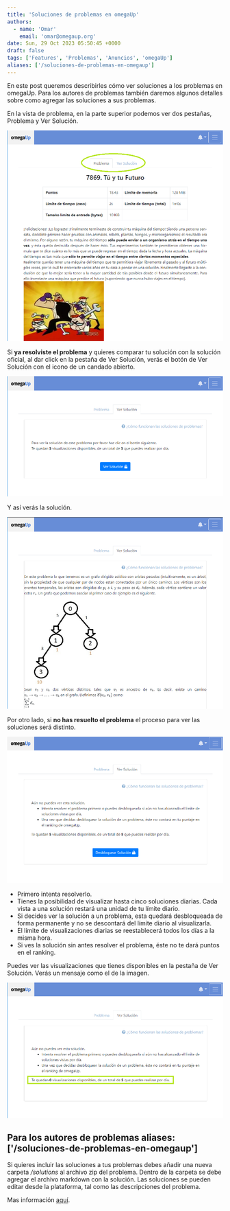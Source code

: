 ```yaml
---
title: 'Soluciones de problemas en omegaUp'
authors:
  - name: 'Omar'
    email: 'omar@omegaup.org'
date: Sun, 29 Oct 2023 05:50:45 +0000
draft: false
tags: ['Features', 'Problemas', 'Anuncios', 'omegaUp']
aliases: ['/soluciones-de-problemas-en-omegaup']
---
```


En este post queremos describirles cómo ver soluciones a los problemas en omegaUp. Para los autores de problemas también daremos algunos detalles sobre como agregar las soluciones a sus problemas.

En la vista de problema, en la parte superior podemos ver dos pestañas, Problema y Ver Solución.

[![](/images/pestanas_soluciones.png)](/images/pestanas_soluciones.png)

Si **ya resolviste el problema** y quieres comparar tu solución con la solución oficial, al dar click en la pestaña de Ver Solución, verás el botón de Ver Solución con el icono de un candado abierto.

[![](/images/see_solution.png)](/images/see_solution.png)

Y así verás la solución.

[![](/images/full_solution.png)](/images/full_solution.png)

Por otro lado, si **no has resuelto el problema** el proceso para ver las soluciones será distinto.

[![](/images/cantsee_solutions.png)](/images/cantsee_solutions.png)

*   Primero intenta resolverlo.
*   Tienes la posibilidad de visualizar hasta cinco soluciones diarias. Cada vista a una solución restará una unidad de tu límite diario.
*   Si decides ver la solución a un problema, esta quedará desbloqueada de forma permanente y no se descontará del límite diario al visualizarla.
*   El límite de visualizaciones diarias se reestablecerá todos los días a la misma hora.
*   Si ves la solución sin antes resolver el problema, éste no te dará puntos en el ranking.

Puedes ver las visualizaciones que tienes disponibles en la pestaña de Ver Solución. Verás un mensaje como el de la imagen.

[![](/images/tokens_solutions.png)](/images/tokens_solutions.png)

Para los autores de problemas
aliases: ['/soluciones-de-problemas-en-omegaup']
-----------------------------

Si quieres incluir las soluciones a tus problemas debes añadir una nueva carpeta _/solutions_ al archivo zip del problema. Dentro de la carpeta se debe agregar el archivo markdown con la solución. Las soluciones se pueden editar desde la plataforma, tal como las descripciones del problema.

Mas información [aquí](https://github.com/omegaup/omegaup/wiki/C%C3%B3mo-escribir-problemas-para-omegaUp#solutions).
